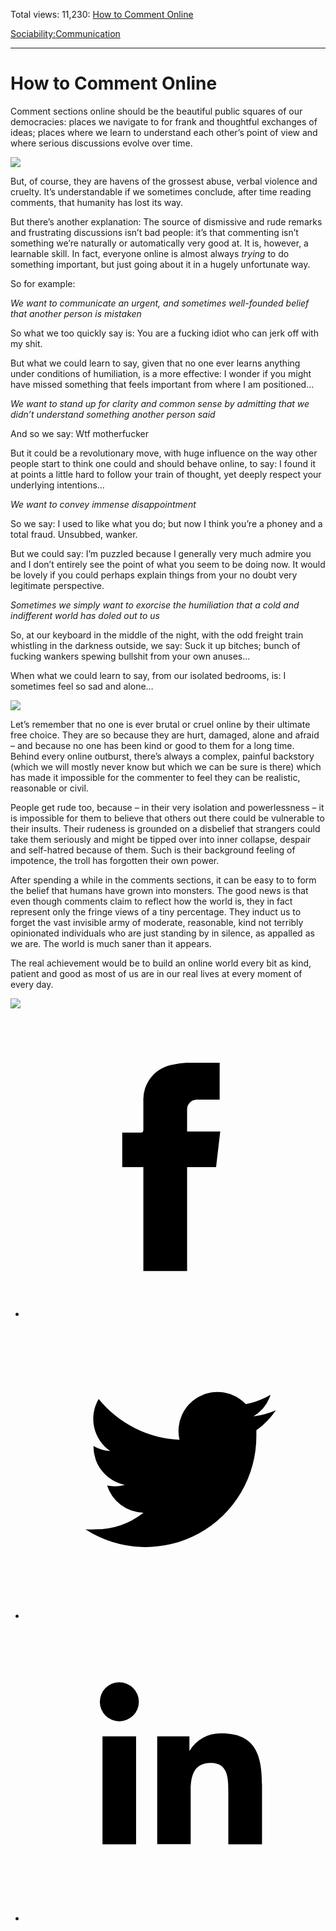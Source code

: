 Total views: 11,230: [How to Comment Online](https://www.theschooloflife.com/thebookoflife/how-to-comment-online/)

[Sociability:](https://www.theschooloflife.com/thebookoflife/category/sociability/)[Communication](https://www.theschooloflife.com/thebookoflife/category/sociability/communication/)

* * *

# How to Comment Online
<style>
						.alignnone {
  display: block;
  margin-left: auto;
  margin-right: auto;
  align: center:
}

.addtoany_share_save_container {
display:none;
}

.wp-block-image {
		display: block;
  margin-left: auto;
  margin-right: auto;
  width: 50%;
}

.aligncenter {
display: block;
  margin-left: auto;
  margin-right: auto;
  align: center:
}

@media only screen and (max-width: 500px) {
  .wp-block-image {
		display: block;
  margin-left: auto;
  margin-right: auto;
  width: 100%;
} }

h1 {max-width: 600px !important;
}
.s18-single-post .content-area .site-main article .post-cat-header-display + .old-wrapper p {
    font-size: 1.200em
}
						</style>

Comment sections online should be the beautiful public squares of our democracies: places we navigate to for frank and thoughtful exchanges of ideas; places where we learn to understand each other’s point of view and where serious discussions evolve over time.

![](http://studentsblog.viublogs.org/files/2015/10/Gentile_Bellini_-_Procession_in_St._Marks_Square_Galleria_dellAccademia_Venice.jpg)

But, of course, they are havens of the grossest abuse, verbal violence and cruelty. It’s understandable if we sometimes conclude, after time reading comments, that humanity has lost its way.  
  
But there’s another explanation: The source of dismissive and rude remarks and frustrating discussions isn’t bad people: it’s that commenting isn’t something we’re naturally or automatically very good at. It is, however, a learnable skill. In fact, everyone online is almost always _trying_ to do something important, but just going about it in a hugely unfortunate way. &nbsp;

So for example:

_We want to communicate an urgent, and sometimes well-founded belief that another person is mistaken_

So what we too quickly say is: You are a fucking idiot who can jerk off with my shit.

But what we could learn to say, given that no one ever learns anything under conditions of humiliation, is a more effective: I wonder if you might have missed something that feels important from where I am positioned…

_We want to stand up for clarity and common sense by admitting that we didn’t understand something another person said_

And so we say: Wtf motherfucker

But it could be a revolutionary move, with huge influence on the way other people start to think one could and should behave online, to say: I found it at points a little hard to follow your train of thought, yet deeply respect your underlying intentions…

_We want to convey immense disappointment_

So we say: I used to like what you do; but now I think you’re a phoney and a total fraud. Unsubbed, wanker.

But we could say: I’m puzzled because I generally very much admire you and I don’t entirely see the point of what you seem to be doing now. It would be lovely if you could perhaps explain things from your no doubt very legitimate perspective.

_Sometimes we simply want to exorcise the humiliation that a cold and indifferent world has doled out to us_

So, at our keyboard in the middle of the night, with the odd freight train whistling in the darkness outside, we say: Suck it up bitches; bunch of fucking wankers spewing bullshit from your own anuses…

When what we could learn to say, from our isolated bedrooms, is: I sometimes feel so sad and alone…

![](http://www.luminous-endowment.org/subImages/winners/7/619/images/004.jpg)

Let’s remember that no one is ever brutal or cruel online by their ultimate free choice. They are so because they are hurt, damaged, alone and afraid – and because no one has been kind or good to them for a long time. Behind every online outburst, there’s always a complex, painful backstory (which we will mostly never know but which we can be sure is there) which has made it impossible for the commenter to feel they can be realistic, reasonable or civil.

People get rude too, because – in their very isolation and powerlessness – it is impossible for them to believe that others out there could be vulnerable to their insults. Their rudeness is grounded on a disbelief that strangers could take them seriously and might be tipped over into inner collapse, despair and self-hatred because of them. Such is their background feeling of impotence, the troll has forgotten their own power.

After spending a while in the comments sections, it can be easy to to form the belief that humans have grown into monsters. The good news is that even though comments claim to reflect how the world is, they in fact represent only the fringe views of a tiny percentage. They induct us to forget the vast invisible army of moderate, reasonable, kind not terribly opinionated individuals who are just standing by in silence, as appalled as we are. The world is much saner than it appears.

The real achievement would be to build an online world every bit as kind, patient and good as most of us are in our real lives at every moment of every day.

[![](https://img.youtube.com/vi/OI1pufK0zOg/0.jpg)](https://www.youtube.com/embed/OI1pufK0zOg '')
<style>
    .iframe-class { display: block !important; }
</style>

- [<svg xmlns="http://www.w3.org/2000/svg" viewbox="0 0 26 26"><title>Facebook</title>
                    <g>
                        <path d="M8.38,10H9.92c.2,0,.29,0,.29-.28,0-.82,0-1.64,0-2.46a3.05,3.05,0,0,1,2.57-3.15A7.22,7.22,0,0,1,14,3.95c.86,0,1.71,0,2.57,0h.25v3.2h-2A.85.85,0,0,0,14,8c0,.62,0,1.24,0,1.91h2.87L16.51,13H14v9H10.21V13H8.38Z"></path>
                    </g>
                </svg>](http://www.facebook.com/sharer/sharer.php?u=https://www.theschooloflife.com/thebookoflife/how-to-comment-online/)
- [<svg xmlns="http://www.w3.org/2000/svg" viewbox="0 0 26 26"><title>Twitter</title>
                    <path d="M21.69,7.9a6.75,6.75,0,0,1-1.94.53,3.39,3.39,0,0,0,1.48-1.87,6.76,6.76,0,0,1-2.14.82,3.38,3.38,0,0,0-5.75,3.08,9.59,9.59,0,0,1-7-3.53,3.38,3.38,0,0,0,1,4.51A3.36,3.36,0,0,1,5.89,11v0A3.38,3.38,0,0,0,8.6,14.37a3.39,3.39,0,0,1-1.53.06,3.38,3.38,0,0,0,3.15,2.35A6.78,6.78,0,0,1,6,18.22a6.87,6.87,0,0,1-.81,0A9.6,9.6,0,0,0,20,10.08q0-.22,0-.44A6.86,6.86,0,0,0,21.69,7.9Z"></path>
                </svg>](http://twitter.com/share?url=https://www.theschooloflife.com/thebookoflife/how-to-comment-online/&text=&via=theschooloflife)
- [<svg xmlns="http://www.w3.org/2000/svg" viewbox="0 0 26 26"><title>LinkedIn</title>
<path class="cls-2" d="M6.67,10H9.58v9.36H6.67ZM8.13,5.32A1.69,1.69,0,1,1,6.44,7,1.69,1.69,0,0,1,8.13,5.32"></path><path class="cls-2" d="M11.41,10H14.2v1.28h0A3.06,3.06,0,0,1,17,9.75c2.95,0,3.49,1.94,3.49,4.46v5.14H17.57V14.79c0-1.09,0-2.48-1.51-2.48s-1.75,1.18-1.75,2.4v4.63H11.41Z"></path></svg>](https://www.linkedin.com/shareArticle?mini=true&url=https://www.theschooloflife.com/thebookoflife/how-to-comment-online/)
